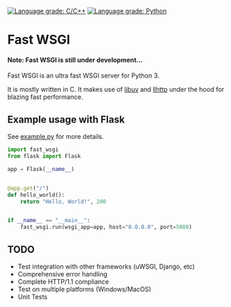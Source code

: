 [![Language grade: C/C++](https://img.shields.io/lgtm/grade/cpp/g/jamesroberts/fast-wsgi.svg?logo=lgtm&logoWidth=18)](https://lgtm.com/projects/g/jamesroberts/fast-wsgi/context:cpp)
[![Language grade: Python](https://img.shields.io/lgtm/grade/python/g/jamesroberts/fast-wsgi.svg?logo=lgtm&logoWidth=18)](https://lgtm.com/projects/g/jamesroberts/fast-wsgi/context:python)

# Fast WSGI
#### Note: Fast WSGI is still under development...

Fast WSGI is an ultra fast WSGI server for Python 3. 

It is mostly written in C. It makes use of [libuv](https://github.com/libuv/libuv) and [llhttp](https://github.com/nodejs/llhttp) under the hood for blazing fast performance. 



## Example usage with Flask

See [example.py](https://github.com/jamesroberts/fast-wsgi/blob/main/testapp.py) for more details.

```python
import fast_wsgi
from flask import Flask

app = Flask(__name__)


@app.get("/")
def hello_world():
    return "Hello, World!", 200


if __name__ == "__main__":
    fast_wsgi.run(wsgi_app=app, host="0.0.0.0", port=5000)
```

## TODO

- Test integration with other frameworks (uWSGI, Django, etc)
- Comprehensive error handling
- Complete HTTP/1.1 compliance
- Test on multiple platforms (Windows/MacOS)
- Unit Tests